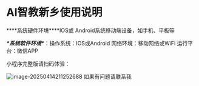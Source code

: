 # AI智教新乡使用说明

***\*系统硬件环境\****IOS或 Android系统移动端设备，如手机、平板等

***\*系统软件环境\****：操作系统：IOS或Android    网络环境：移动网络或WiFi    运行平台：微信APP

小程序完整版请扫码体验：

![image-20250414211252688](C:\Users\lenovo\AppData\Roaming\Typora\typora-user-images\image-20250414211252688.png)
如果有问题请联系我 